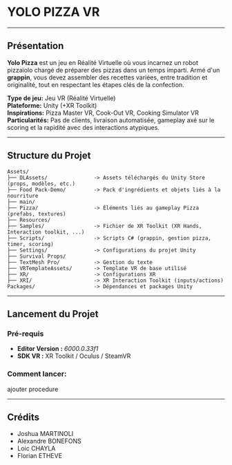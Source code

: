 
# YOLO PIZZA VR
---

## Présentation
**Yolo Pizza** est un jeu en Réalité Virtuelle où vous incarnez un robot pizzaïolo chargé de préparer des pizzas dans un temps imparti. Armé d'un **grappin**, vous devez assembler des recettes variées, entre tradition et originalité, tout en respectant les étapes clés de la confection.

**Type de jeu:** Jeu VR (Réalité Virtuelle)  
**Plateforme:** Unity (+XR Toolkit)  
**Inspirations:** Pizza Master VR, Cook-Out VR, Cooking Simulator VR  
**Particularités:** Pas de clients, livraison automatisée, gameplay axé sur le scoring et la rapidité avec des interactions atypiques.

---
## Structure du Projet

```
Assets/
├── DLAssets/               -> Assets téléchargés du Unity Store (props, modèles, etc.)
├── Food Pack-Demo/         -> Pack d'ingrédients et objets liés à la nourriture
├── main/                   
├── Pizza/                  -> Éléments liés au gameplay Pizza (prefabs, textures)
├── Resources/              
├── Samples/                -> Fichier de XR Toolkit (XR Hands, Interaction toolkit, ...)
├── Scripts/                -> Scripts C# (grappin, gestion pizza, timer, scoring)
├── Settings/               -> Configurations du projet Unity
├── Survival Props/         
├── TextMesh Pro/           -> Gestion du texte
├── VRTemplateAssets/       -> Template VR de base utilisé
├── XR/                     -> Configurations XR
├── XRI/                    -> XR Interaction Toolkit (inputs/actions)
Packages/                   -> Dépendances et packages Unity
```

---

## Lancement du Projet

### Pré-requis
- **Editor Version :** _6000.0.33f1_
- **SDK VR :** XR Toolkit / Oculus / SteamVR

### Comment lancer:

ajouter procedure

---

## Crédits

- Joshua MARTINOLI
- Alexandre BONEFONS
- Loic CHAYLA
- Florian ETHEVE